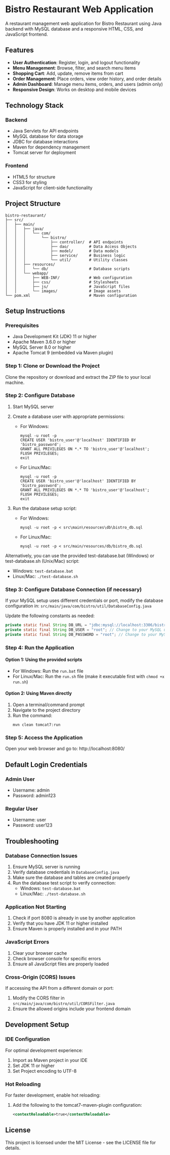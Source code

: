# Bistro Restaurant Web Application

A restaurant management web application for Bistro Restaurant using Java backend with MySQL database and a responsive HTML, CSS, and JavaScript frontend.

## Features

- **User Authentication**: Register, login, and logout functionality
- **Menu Management**: Browse, filter, and search menu items
- **Shopping Cart**: Add, update, remove items from cart
- **Order Management**: Place orders, view order history, and order details
- **Admin Dashboard**: Manage menu items, orders, and users (admin only)
- **Responsive Design**: Works on desktop and mobile devices

## Technology Stack

### Backend
- Java Servlets for API endpoints
- MySQL database for data storage
- JDBC for database interactions
- Maven for dependency management
- Tomcat server for deployment

### Frontend
- HTML5 for structure
- CSS3 for styling
- JavaScript for client-side functionality

## Project Structure

```
bistro-restaurant/
├── src/
│   ├── main/
│   │   ├── java/
│   │   │   └── com/
│   │   │       └── bistro/
│   │   │           ├── controller/  # API endpoints
│   │   │           ├── dao/         # Data Access Objects
│   │   │           ├── model/       # Data models
│   │   │           ├── service/     # Business logic
│   │   │           └── util/        # Utility classes
│   │   ├── resources/
│   │   │   └── db/                  # Database scripts
│   │   └── webapp/
│   │       ├── WEB-INF/             # Web configuration
│   │       ├── css/                 # Stylesheets
│   │       ├── js/                  # JavaScript files
│   │       └── images/              # Image assets
└── pom.xml                          # Maven configuration
```

## Setup Instructions

### Prerequisites

- Java Development Kit (JDK) 11 or higher
- Apache Maven 3.6.0 or higher
- MySQL Server 8.0 or higher
- Apache Tomcat 9 (embedded via Maven plugin)

### Step 1: Clone or Download the Project

Clone the repository or download and extract the ZIP file to your local machine.

### Step 2: Configure Database

1. Start MySQL server
2. Create a database user with appropriate permissions:
   - For Windows:
     ```
     mysql -u root -p
     CREATE USER 'bistro_user'@'localhost' IDENTIFIED BY 'bistro_password';
     GRANT ALL PRIVILEGES ON *.* TO 'bistro_user'@'localhost';
     FLUSH PRIVILEGES;
     exit
     ```
   - For Linux/Mac:
     ```
     mysql -u root -p
     CREATE USER 'bistro_user'@'localhost' IDENTIFIED BY 'bistro_password';
     GRANT ALL PRIVILEGES ON *.* TO 'bistro_user'@'localhost';
     FLUSH PRIVILEGES;
     exit
     ```

3. Run the database setup script:
   - For Windows:
     ```
     mysql -u root -p < src\main\resources\db\bistro_db.sql
     ```
   - For Linux/Mac:
     ```
     mysql -u root -p < src/main/resources/db/bistro_db.sql
     ```

Alternatively, you can use the provided test-database.bat (Windows) or test-database.sh (Unix/Mac) script:
- Windows: `test-database.bat`
- Linux/Mac: `./test-database.sh`

### Step 3: Configure Database Connection (if necessary)

If your MySQL setup uses different credentials or port, modify the database configuration in:
`src/main/java/com/bistro/util/DatabaseConfig.java`

Update the following constants as needed:
```java
private static final String DB_URL = "jdbc:mysql://localhost:3306/bistro_db?useSSL=false&serverTimezone=UTC&allowPublicKeyRetrieval=true";
private static final String DB_USER = "root"; // Change to your MySQL username
private static final String DB_PASSWORD = "root"; // Change to your MySQL password
```

### Step 4: Run the Application

#### Option 1: Using the provided scripts
- For Windows: Run the `run.bat` file
- For Linux/Mac: Run the `run.sh` file (make it executable first with `chmod +x run.sh`)

#### Option 2: Using Maven directly
1. Open a terminal/command prompt
2. Navigate to the project directory
3. Run the command:
   ```
   mvn clean tomcat7:run
   ```

### Step 5: Access the Application
Open your web browser and go to: http://localhost:8080/

## Default Login Credentials

### Admin User
- Username: admin
- Password: admin123

### Regular User
- Username: user
- Password: user123

## Troubleshooting

### Database Connection Issues
1. Ensure MySQL server is running
2. Verify database credentials in `DatabaseConfig.java`
3. Make sure the database and tables are created properly
4. Run the database test script to verify connection:
   - Windows: `test-database.bat`
   - Linux/Mac: `./test-database.sh`

### Application Not Starting
1. Check if port 8080 is already in use by another application
2. Verify that you have JDK 11 or higher installed
3. Ensure Maven is properly installed and in your PATH

### JavaScript Errors
1. Clear your browser cache
2. Check browser console for specific errors
3. Ensure all JavaScript files are properly loaded

### Cross-Origin (CORS) Issues
If accessing the API from a different domain or port:
1. Modify the CORS filter in `src/main/java/com/bistro/util/CORSFilter.java`
2. Ensure the allowed origins include your frontend domain

## Development Setup

### IDE Configuration
For optimal development experience:
1. Import as Maven project in your IDE
2. Set JDK 11 or higher
3. Set Project encoding to UTF-8

### Hot Reloading
For faster development, enable hot reloading:
1. Add the following to the tomcat7-maven-plugin configuration:
   ```xml
   <contextReloadable>true</contextReloadable>
   ```

## License

This project is licensed under the MIT License - see the LICENSE file for details.
